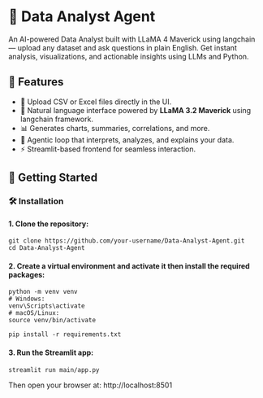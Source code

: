 # 🤖 Data Analyst Agent

An AI-powered Data Analyst built with LLaMA 4 Maverick using langchain — upload any dataset and ask questions in plain English. Get instant analysis, visualizations, and actionable insights using LLMs and Python.



## 📌 Features

- 📁 Upload CSV or Excel files directly in the UI.
- 🧠 Natural language interface powered by **LLaMA 3.2 Maverick** using langchain framework.
- 📊 Generates charts, summaries, correlations, and more.
- 🔄 Agentic loop that interprets, analyzes, and explains your data.
- ⚡ Streamlit-based frontend for seamless interaction.



## 🚀 Getting Started


### 🛠️ Installation

#### 1. Clone the repository:

```
git clone https://github.com/your-username/Data-Analyst-Agent.git
cd Data-Analyst-Agent
```

#### 2. Create a virtual environment and activate it then install the required packages:

```
python -m venv venv
# Windows:
venv\Scripts\activate
# macOS/Linux:
source venv/bin/activate
```

```
pip install -r requirements.txt
```

#### 3. Run the Streamlit app:

```
streamlit run main/app.py
```

Then open your browser at: http://localhost:8501
